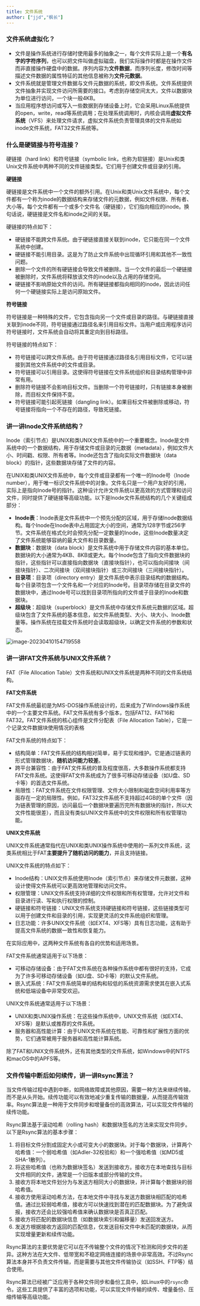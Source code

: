 ```yaml
---
title: 文件系统
author: ["jjd","枫长"]
---
```




### 文件系统虚拟化？

- 文件是操作系统进行存储时使用最多的抽象之一，每个文件实际上是一个**有名字的字符序列**，也可以把文件叫做虚拟磁盘，我们实际操作时都是在操作文件而非直接操作硬盘中的数据。序列内容为**文件数据**，而序列长度，修改时间等描述文件数据的属性特征的其他信息被称为**文件元数据**。
- 文件系统就是管理文件数据与文件元数据的系统，即文件系统。文件系统提供文件抽象并实现文件访问所需要的接口。考虑到存储空间太大，文件以数据块为单位进行访问，一个块一般4KB。
- 当应用程序想访问或写入一些数据到存储设备上时，它会采用Linux系统提供的open，write，read等系统调用；在处理系统调用时，内核会调用**虚拟文件系统**（VFS）来处理文件请求，虚拟文件系统负责管理具体的文件系统如inode文件系统，FAT32文件系统等。

### 什么是硬链接与符号连接？

硬链接（hard link）和符号链接（symbolic link，也称为软链接）是Unix和类Unix文件系统中两种不同的文件链接类型。它们用于创建文件或目录的引用。

**硬链接**

硬链接是文件系统中一个文件的额外引用。在Unix和类Unix文件系统中，每个文件都有一个称为inode的数据结构来存储文件的元数据，例如文件权限、所有者、大小等。每个文件都有一个或多个文件名（硬链接），它们指向相应的inode。换句话说，硬链接是文件名和inode之间的关联。

硬链接的特点如下：

- 硬链接不能跨文件系统。由于硬链接直接关联到inode，它只能在同一个文件系统中创建。
- 硬链接不能引用目录。这是为了防止文件系统中出现循环引用和其他不一致性问题。
- 删除一个文件的所有硬链接会导致文件被删除。当一个文件的最后一个硬链接被删除时，文件系统将释放该文件的inode以及占用的存储空间。
- 硬链接不影响原始文件的访问。所有硬链接都指向相同的inode，因此访问任何一个硬链接实际上是访问原始文件。

**符号链接**

符号链接是一种特殊的文件，它包含指向另一个文件或目录的路径。与硬链接直接关联到inode不同，符号链接通过路径名来引用目标文件。当用户或应用程序访问符号链接时，文件系统会自动将其重定向到目标路径。

符号链接的特点如下：

- 符号链接可以跨文件系统。由于符号链接通过路径名引用目标文件，它可以链接到其他文件系统中的文件或目录。
- 符号链接可以引用目录。这使得符号链接在文件系统组织和目录结构管理中非常有用。
- 删除符号链接不会影响目标文件。当删除一个符号链接时，只有链接本身被删除，而目标文件保持不变。
- 符号链接可能引起死链接（dangling link）。如果目标文件被删除或移动，符号链接将指向一个不存在的路径，导致死链接。

### 讲一讲Inode文件系统结构？

Inode（索引节点）是UNIX和类UNIX文件系统中的一个重要概念。Inode是文件系统中的一个数据结构，用于存储文件或目录的元数据（metadata），例如文件大小、时间戳、权限、所有者等。Inode还包含了指向实际文件数据块（data block）的指针，这些数据块存储了文件的内容。

在UNIX和类UNIX文件系统中，每个文件或目录都有一个唯一的Inode号（Inode number），用于唯一标识文件系统中的对象。文件名只是一个用户友好的引用，实际上是指向Inode号的指针。这种设计允许文件系统以更高效的方式管理和访问文件，同时提供了硬链接等高级功能。以下是Inode文件系统结构的几个关键组成部分：

- **Inode表**：Inode表是文件系统中一个预先分配的区域，用于存储Inode数据结构。每个Inode在Inode表中占用固定大小的空间，通常为128字节或256字节。文件系统在格式化时会预先分配一定数量的Inode，这些Inode数量决定了文件系统能够容纳的最大文件和目录数量。
- **数据块**：数据块（data block）是文件系统中用于存储文件内容的基本单位。数据块的大小通常为4KB、8KB或更大。每个Inode包含了指向文件数据块的指针，这些指针可以直接指向数据块（直接块指针），也可以指向间接块（间接块指针）、二次间接块（双间接块指针）或三次间接块（三间接块指针）。
- **目录项**：目录项（directory entry）是文件系统中表示目录结构的数据结构。每个目录项包含一个文件名和一个对应的Inode号。目录项存储在目录文件的数据块中，通过Inode号可以找到目录项所指向的文件或子目录的Inode和数据块。
- **超级块**：超级块（superblock）是文件系统中存储文件系统元数据的区域。超级块包含了文件系统的基本信息，如文件系统类型、大小、块大小、Inode数量等。操作系统在挂载文件系统时会读取超级块，以确定文件系统的参数和状态。

![image-20230410154719558](C:\Users\zijing2333\AppData\Roaming\Typora\typora-user-images\image-20230410154719558.png)



### 讲一讲FAT文件系统与UNIX文件系统？

FAT（File Allocation Table）文件系统和UNIX文件系统是两种不同的文件系统结构。

**FAT文件系统**

FAT文件系统最初是为MS-DOS操作系统设计的，后来成为了Windows操作系统中的一个主要文件系统。FAT文件系统有多个版本，包括FAT12、FAT16和FAT32。FAT文件系统的核心组件是文件分配表（File Allocation Table），它是一个记录文件数据块使用情况的表格

FAT文件系统的特点如下：

- 结构简单：FAT文件系统的结构相对简单，易于实现和维护。它是通过链表的形式管理数据块，**随机访问能力较差**。
- 跨平台兼容性：由于FAT文件系统的普及程度很高，大多数操作系统都支持FAT文件系统。这使得FAT文件系统成为了很多可移动存储设备（如U盘、SD卡等）的首选文件系统。
- 局限性：FAT文件系统在文件权限管理、文件大小限制和磁盘空间利用率等方面存在一定的局限性。例如，FAT32文件系统不支持超过4GB的单个文件（因为链表管理的原因，访问最后一个数据块要遍历完所有数据块的指针，所以大文件性能很差），而且没有类似UNIX文件系统中的文件权限和所有权管理功能。

**UNIX文件系统**

UNIX文件系统通常指代在UNIX和类UNIX操作系统中使用的一系列文件系统，这类系统相比于FAT**主要提升了随机访问的能力**，并且支持链接。

UNIX文件系统的特点如下：

- Inode结构：UNIX文件系统使用Inode（索引节点）来存储文件元数据，这种设计使得文件系统可以更高效地管理和访问文件。
- 权限管理：UNIX文件系统支持详细的文件权限和所有权管理，允许对文件和目录进行读、写和执行权限的控制。
- 硬链接和符号链接：UNIX文件系统支持硬链接和符号链接，这些链接类型可以用于创建文件和目录的引用，实现更灵活的文件系统组织和管理。
- 日志功能：许多UNIX文件系统（如EXT4、XFS等）具有日志功能，这有助于提高文件系统的数据一致性和恢复能力。

在实际应用中，这两种文件系统有各自的优势和适用场景。

FAT文件系统通常适用于以下场景：

- 可移动存储设备：由于FAT文件系统在各种操作系统中都有很好的支持，它成为了许多可移动存储设备（如U盘、SD卡等）的默认文件系统。
- 嵌入式系统：FAT文件系统简单的结构和较低的系统资源需求使其在嵌入式系统和低端设备中非常受欢迎。

UNIX文件系统通常适用于以下场景：

- UNIX和类UNIX操作系统：在这些操作系统中，UNIX文件系统（如EXT4、XFS等）是默认或推荐的文件系统。
- 服务器和高性能计算：由于UNIX文件系统在性能、可靠性和扩展性方面的优势，它们通常被用于服务器和高性能计算系统。

除了FAT和UNIX文件系统外，还有其他类型的文件系统，如Windows中的NTFS和macOS中的APFS等。

### 文件传输中断后如何续传，讲一讲Rsync算法？

当文件传输过程中遇到中断，如网络故障或其他原因，需要一种方法来继续传输，而不是从头开始。续传功能可以有效地减少重复传输的数据量，从而提高传输效率。Rsync算法是一种用于文件同步和增量备份的高效算法，可以实现文件传输的续传功能。

Rsync算法基于滚动哈希（rolling hash）和数据块签名的方法来实现文件同步。以下是Rsync算法的基本步骤：

1. 将目标文件分割成固定大小或可变大小的数据块。对于每个数据块，计算两个哈希值：一个弱哈希值（如Adler-32校验和）和一个强哈希值（如MD5或SHA-1散列）。
2. 将这些哈希值（也称为数据块签名）发送到接收方。接收方在本地查找与目标文件相同的文件，通常是一个旧版本或部分传输的文件。
3. 接收方将本地文件划分为与发送方相同大小的数据块，并计算每个数据块的弱哈希值。
4. 接收方使用滚动哈希方法，在本地文件中寻找与发送方数据块相匹配的哈希值。通过比较弱哈希值，接收方可以快速找到潜在的匹配数据块。为了避免误报，接收方还会比较强哈希值来确认数据块是否真正匹配。
5. 接收方将匹配的数据块信息（如数据块索引和偏移量）发送回发送方。
6. 发送方根据接收方返回的匹配信息，仅发送目标文件中未匹配的数据块，从而实现增量更新和续传功能。

Rsync算法的主要优势是它可以在不传输整个文件的情况下检测和同步文件的差异。这种方法在大文件、低带宽和不稳定网络连接的场景中非常高效。不过Rsync算法本身并不负责文件传输，而是需要与其他文件传输协议（如SSH、FTP等）结合使用。

Rsync算法已经被广泛应用于各种文件同步和备份工具中，如Linux中的`rsync`命令。这些工具提供了丰富的选项和功能，可以实现文件传输的续传、增量备份、压缩传输等高级功能。